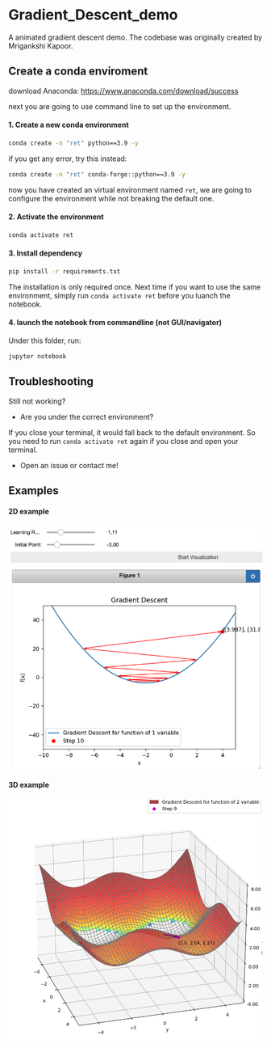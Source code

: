 # Gradient_Descent_demo

A animated gradient descent demo. The codebase was originally created by Mrigankshi Kapoor.

## Create a conda enviroment

download Anaconda: https://www.anaconda.com/download/success

next you are going to use command line to set up the environment.

#### 1. Create a new conda environment

```bash
conda create -n "ret" python==3.9 -y
```

if you get any error, try this instead:

```bash
conda create -n "ret" conda-forge::python==3.9 -y
```

now you have created an virtual environment named `ret`, we are going to configure the environment while not breaking the default one.

#### 2. Activate the environment

```bash
conda activate ret
```

#### 3. Install dependency

```bash
pip install -r requirements.txt
```

The installation is only required once. Next time if you want to use the same environment, simply run `conda activate ret` before you luanch the notebook.


#### 4. launch the notebook from commandline (not GUI/navigator)

Under this folder, run:

```bash
jupyter notebook
```

## Troubleshooting

Still not working?

- Are you under the correct environment? 

If you close your terminal, it would fall back to the default environment. So you need to run `conda activate ret` again if you close and open your terminal.

- Open an issue or contact me!


## Examples

#### 2D example

![Demo](demo.png)

#### 3D example

![Demo](demo_3d.png)
